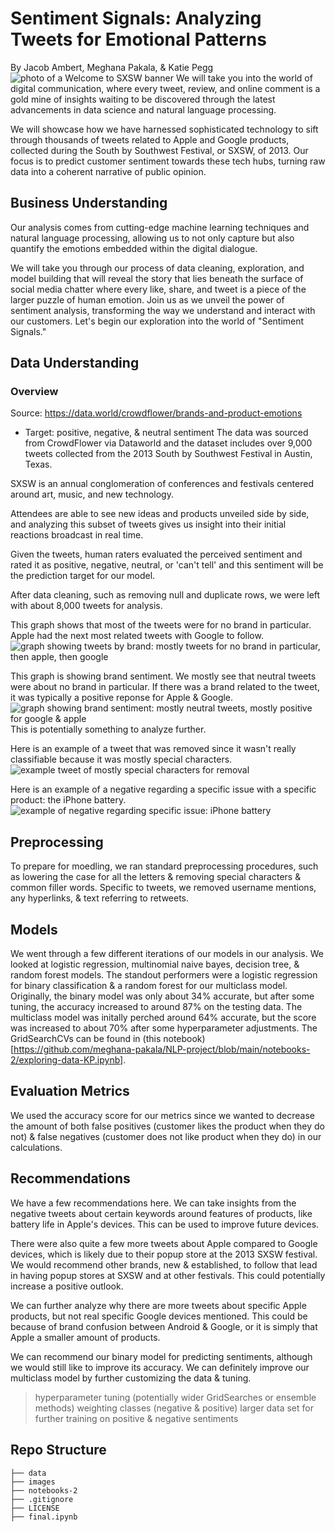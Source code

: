 # Sentiment Signals: Analyzing Tweets for Emotional Patterns
By Jacob Ambert, Meghana Pakala, & Katie Pegg
![photo of a Welcome to SXSW banner](https://github.com/meghana-pakala/NLP-project/blob/main/images/SXSW.jpg)
We will take you into the world of digital communication, where every tweet, review, and online comment is a gold mine of insights waiting to be discovered through the latest advancements in data science and natural language processing.

We will showcase how we have harnessed sophisticated technology to sift through thousands of tweets related to Apple and Google products, collected during the South by Southwest Festival, or SXSW, of 2013. Our focus is to predict customer sentiment towards these tech hubs, turning raw data into a coherent narrative of public opinion.

## Business Understanding
Our analysis comes from cutting-edge machine learning techniques and natural language processing, allowing us to not only capture but also quantify the emotions embedded within the digital dialogue.

We will take you through our process of data cleaning, exploration, and model building that will reveal the story that lies beneath the surface of social media chatter where every like, share, and tweet is a piece of the larger puzzle of human emotion. Join us as we unveil the power of sentiment analysis, transforming the way we understand and interact with our customers. Let's begin our exploration into the world of "Sentiment Signals."

## Data Understanding
### Overview
Source: https://data.world/crowdflower/brands-and-product-emotions
- Target: positive, negative, & neutral sentiment
The data was sourced from CrowdFlower via Dataworld and the dataset includes over 9,000 tweets collected from the 2013 South by Southwest Festival in Austin, Texas.

SXSW is an annual conglomeration of conferences and festivals centered around art, music, and new technology.

Attendees are able to see new ideas and products unveiled side by side, and analyzing this subset of tweets gives us insight into their initial reactions broadcast in real time.

Given the tweets, human raters evaluated the perceived sentiment and rated it as positive, negative, neutral, or 'can't tell' and this sentiment will be the prediction target for our model.

After data cleaning, such as removing null and duplicate rows, we were left with about 8,000 tweets for analysis.

This graph shows that most of the tweets were for no brand in particular. Apple had the next most related tweets with Google to follow.
![graph showing tweets by brand: mostly tweets for no brand in particular, then apple, then google](https://github.com/meghana-pakala/NLP-project/blob/main/images/tweets_brand.png)

This graph is showing brand sentiment. We mostly see that neutral tweets were about no brand in particular. If there was a brand related to the tweet, it was typically a positive reponse for Apple & Google.
![graph showing brand sentiment: mostly neutral tweets, mostly positive for google & apple](https://github.com/meghana-pakala/NLP-project/blob/main/images/brand_sentiment.png)
This is potentially something to analyze further.

Here is an example of a tweet that was removed since it wasn't really classifiable because it was mostly special characters.
![example tweet of mostly special characters for removal](https://github.com/meghana-pakala/NLP-project/blob/main/images/example_spec_chars.png)

Here is an example of a negative regarding a specific issue with a specific product: the iPhone battery.
![example of negative regarding specific issue: iPhone battery](https://github.com/meghana-pakala/NLP-project/blob/main/images/example_battery.png)

## Preprocessing
To prepare for moedling, we ran standard preprocessing procedures, such as lowering the case for all the letters & removing special characters & common filler words. Specific to tweets, we removed username mentions, any hyperlinks, & text referring to retweets.

## Models
We went through a few different iterations of our models in our analysis. We looked at logistic regression, multinomial naive bayes, decision tree, & random forest models. The standout performers were a logistic regression for binary classification & a random forest for our multiclass model. Originally, the binary model was only about 34% accurate, but after some tuning, the accuracy increased to around 87% on the testing data. The multiclass model was initally perched around 64% accurate, but the score was increased to about 70% after some hyperparameter adjustments. The GridSearchCVs can be found in (this notebook)[https://github.com/meghana-pakala/NLP-project/blob/main/notebooks-2/exploring-data-KP.ipynb].

## Evaluation Metrics
We used the accuracy score for our metrics since we wanted to decrease the amount of both false positives (customer likes the product when they do not) & false negatives (customer does not like product when they do) in our calculations.

## Recommendations
We have a few recommendations here. We can take insights from the negative tweets about certain keywords around features of products, like battery life in Apple's devices. This can be used to improve future devices.

There were also quite a few more tweets about Apple compared to Google devices, which is likely due to their popup store at the 2013 SXSW festival. We would recommend other brands, new & established, to follow that lead in having popup stores at SXSW and at other festivals. This could potentially increase a positive outlook.

We can further analyze why there are more tweets about specific Apple products, but not real specific Google devices mentioned. This could be because of brand confusion between Android & Google, or it is simply that Apple a smaller amount of products.

We can recommend our binary model for predicting sentiments, although we would still like to improve its accuracy. We can definitely improve our multiclass model by further customizing the data & tuning.

> hyperparameter tuning (potentially wider GridSearches or ensemble methods)
> weighting classes (negative & positive)
> larger data set for further training on positive & negative sentiments

## Repo Structure 
```
├── data
├── images
├── notebooks-2
├── .gitignore
├── LICENSE
├── final.ipynb
